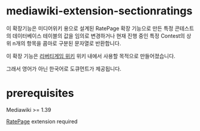 # mediawiki-extension-sectionratings
이 확장기능은 미디어위키 용으로 설계된 RatePage 확장 기능으로 만든 특정 콘테스트의 데이터베이스 테이블의 값을 임의로 변경하거나
현재 진행 중인 특정 Contest의 상위 n개의 항목을 콤마로 구분된 문자열로 반환합니다.

이 확장 기능은 [리버티게임 위키](https://libertyga.me) 위키 내에서 사용할 목적으로 만들어졌습니다.

그래서 영어가 아닌 한국어로 도큐먼트가 제공됩니다. 
# prerequisites
 Mediawiki >= 1.39
 
 [RatePage](https://www.mediawiki.org/wiki/Extension:RatePage) extension required